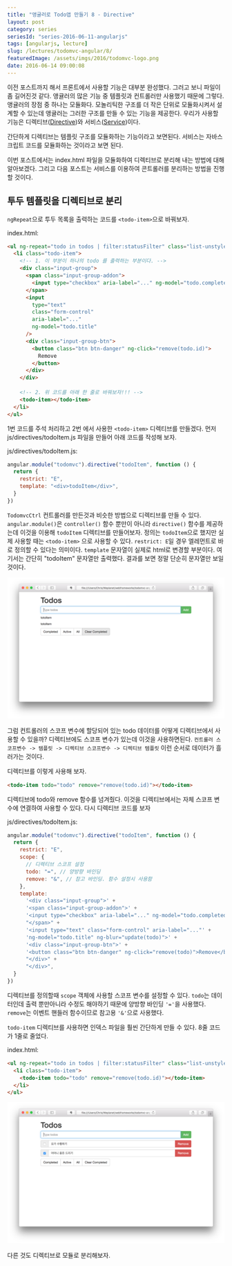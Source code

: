 ```yaml
---
title: "앵귤러로 Todo앱 만들기 8 - Directive"
layout: post
category: series
seriesId: "series-2016-06-11-angularjs"
tags: [angularjs, lecture]
slug: /lectures/todomvc-angular/8/
featuredImage: /assets/imgs/2016/todomvc-logo.png
date: 2016-06-14 09:00:08
---
```


이전 포스트까지 해서 프론트에서 사용할 기능은 대부분 완성했다.
그러고 보니 파일이 좀 길어진것 같다.
앵귤러의 많은 기능 중 템플릿과 컨트롤러만 사용했기 때문에 그렇다.
앵귤러의 장점 중 하나는 모듈화다.
모놀리틱한 구조를 더 작은 단위로 모듈화시켜서 설계할 수 있는데 앵귤러는 그러한 구조를 만들 수 있는 기능을 제공한다.
우리가 사용할 기능은 디렉티브([Directive](https://docs.angularjs.org/guide/directive))와 서비스([Service](https://docs.angularjs.org/guide/services))이다.

간단하게 디렉티브는 템플릿 구조를 모듈화하는 기능이라고 보면된다.
서비스는 자바스크립트 코드를 모듈화하는 것이라고 보면 된다.

이번 포스트에서는 index.html 파일을 모듈화하여 디렉티브로 분리해 내는 방법에 대해 알아보겠다.
그리고 다음 포스트는 서비스를 이용하여 콘트롤러를 분리하는 방법을 진행할 것이다.

## 투두 템플릿을 디렉티브로 분리

`ngRepeat`으로 투두 목록을 출력하는 코드를 `<todo-item>`으로 바꿔보자.

index.html:

```html
<ul ng-repeat="todo in todos | filter:statusFilter" class="list-unstyled">
  <li class="todo-item">
    <!-- 1. 이 부분이 하나의 todo 를 출력하는 부분이다. -->
    <div class="input-group">
      <span class="input-group-addon">
        <input type="checkbox" aria-label="..." ng-model="todo.completed" />
      </span>
      <input
        type="text"
        class="form-control"
        aria-label="..."
        ng-model="todo.title"
      />
      <div class="input-group-btn">
        <button class="btn btn-danger" ng-click="remove(todo.id)">
          Remove
        </button>
      </div>
    </div>

    <!-- 2. 위 코드를 아래 한 줄로 바꿔보자!!! -->
    <todo-item></todo-item>
  </li>
</ul>
```

1번 코드를 주석 처리하고 2번 에서 사용한 `<todo-item>` 디렉티브를 만들겠다.
먼저 js/directives/todoItem.js 파일을 만들어 아래 코드를 작성해 보자.

js/directives/todoItem.js:

```javascript
angular.module("todomvc").directive("todoItem", function () {
  return {
    restrict: "E",
    template: "<div>todoItem</div>",
  }
})
```

`TodomvcCtrl` 컨트롤러를 만든것과 비슷한 방법으로 디렉티브를 만들 수 있다.
`angular.module()`은 `controller()` 함수 뿐만이 아니라 `directive()` 함수를 제공하는데 이것을 이용해 `todoItem` 디렉티브를 만들어보자.
정의는 `todoItem`으로 했지만 실제 사용할 때는 `<todo-item>` 으로 사용할 수 있다.
`restrict: E`일 경우 엘레먼트로 바로 정의할 수 있다는 의미이다.
`template` 문자열이 실제로 html로 변경할 부분이다.
여기서는 간단히 "todoItem" 문자열만 출력했다.
결과를 보면 정말 단순히 문자열만 보일 것이다.

![](/assets/imgs/2016/lecture-todomvc-angular-2-result11.png)

그럼 컨트롤러의 스코프 변수에 할당되어 있는 todo 데이터를 어떻게 디렉티브에서 사용할 수 있을까?
디렉티브에도 스코프 변수가 있는데 이것을 사용하면된다.
`컨트롤러 스코프변수 -> 템플릿 -> 디렉티브 스코프변수 -> 디렉티브 템플릿`
이런 순서로 데이터가 흘러가는 것이다.

디렉티브를 이렇게 사용해 보자.

```html
<todo-item todo="todo" remove="remove(todo.id)"></todo-item>
```

디렉티브에 todo와 remove 함수를 넘겨줬다.
이것을 디렉티브에서는 자체 스코프 변수에 연결하여 사용할 수 있다.
다시 디렉티브 코드를 보자

js/directives/todoItem.js:

```javascript
angular.module("todomvc").directive("todoItem", function () {
  return {
    restrict: "E",
    scope: {
      // 디렉티브 스코프 설정
      todo: "=", // 양방향 바인딩
      remove: "&", // 참고 바인딩. 함수 설정시 사용함
    },
    template:
      '<div class="input-group">' +
      '<span class="input-group-addon">' +
      '<input type="checkbox" aria-label="..." ng-model="todo.completed" ng-click="update(todo)">' +
      "</span>" +
      '<input type="text" class="form-control" aria-label="..."' +
      'ng-model="todo.title" ng-blur="update(todo)">' +
      '<div class="input-group-btn">' +
      '<button class="btn btn-danger" ng-click="remove(todo)">Remove</button>' +
      "</div>" +
      "</div>",
  }
})
```

디렉티브를 정의할때 `scope` 객체에 사용할 스코프 변수를 설정할 수 있다.
`todo`는 데이터인데 출력 뿐만아니라 수정도 해야하기 때문에 양방향 바인딩 `'='`을 사용했다.
`remove`는 이벤트 핸들러 함수이므로 참고용 `'&'`으로 사용했다.

`todo-item` 디렉티브를 사용하면 인덱스 파일을 훨씬 간단하게 만들 수 있다.
8줄 코드가 1줄로 줄었다.

index.html:

```html
<ul ng-repeat="todo in todos | filter:statusFilter" class="list-unstyled">
  <li class="todo-item">
    <todo-item todo="todo" remove="remove(todo.id)"></todo-item>
  </li>
</ul>
```

![](/assets/imgs/2016/lecture-todomvc-angular-2-result12.png)

다른 것도 디렉티브로 모듈로 분리해보자.
